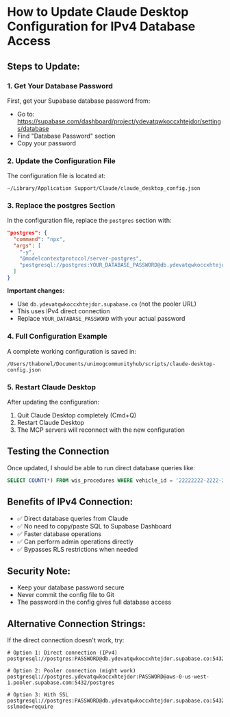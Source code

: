 # How to Update Claude Desktop Configuration for IPv4 Database Access

## Steps to Update:

### 1. Get Your Database Password
First, get your Supabase database password from:
- Go to: https://supabase.com/dashboard/project/ydevatqwkoccxhtejdor/settings/database
- Find "Database Password" section
- Copy your password

### 2. Update the Configuration File
The configuration file is located at:
```
~/Library/Application Support/Claude/claude_desktop_config.json
```

### 3. Replace the postgres Section
In the configuration file, replace the `postgres` section with:

```json
"postgres": {
  "command": "npx",
  "args": [
    "-y",
    "@modelcontextprotocol/server-postgres",
    "postgresql://postgres:YOUR_DATABASE_PASSWORD@db.ydevatqwkoccxhtejdor.supabase.co:5432/postgres"
  ]
}
```

**Important changes:**
- Use `db.ydevatqwkoccxhtejdor.supabase.co` (not the pooler URL)
- This uses IPv4 direct connection
- Replace `YOUR_DATABASE_PASSWORD` with your actual password

### 4. Full Configuration Example
A complete working configuration is saved in:
```
/Users/thabonel/Documents/unimogcommunityhub/scripts/claude-desktop-config.json
```

### 5. Restart Claude Desktop
After updating the configuration:
1. Quit Claude Desktop completely (Cmd+Q)
2. Restart Claude Desktop
3. The MCP servers will reconnect with the new configuration

## Testing the Connection

Once updated, I should be able to run direct database queries like:
```sql
SELECT COUNT(*) FROM wis_procedures WHERE vehicle_id = '22222222-2222-2222-2222-222222222222';
```

## Benefits of IPv4 Connection:
- ✅ Direct database queries from Claude
- ✅ No need to copy/paste SQL to Supabase Dashboard
- ✅ Faster database operations
- ✅ Can perform admin operations directly
- ✅ Bypasses RLS restrictions when needed

## Security Note:
- Keep your database password secure
- Never commit the config file to Git
- The password in the config gives full database access

## Alternative Connection Strings:
If the direct connection doesn't work, try:
```
# Option 1: Direct connection (IPv4)
postgresql://postgres:PASSWORD@db.ydevatqwkoccxhtejdor.supabase.co:5432/postgres

# Option 2: Pooler connection (might work)
postgresql://postgres.ydevatqwkoccxhtejdor:PASSWORD@aws-0-us-west-1.pooler.supabase.com:5432/postgres

# Option 3: With SSL
postgresql://postgres:PASSWORD@db.ydevatqwkoccxhtejdor.supabase.co:5432/postgres?sslmode=require
```